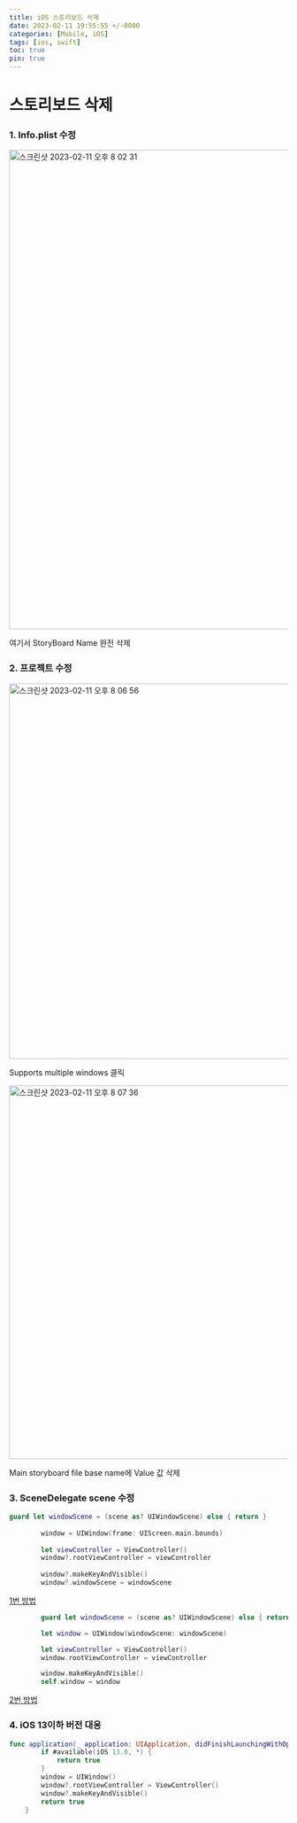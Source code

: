 ```yaml
---
title: iOS 스토리보드 삭제
date: 2023-02-11 19:55:55 +/-0000
categories: [Mobile, iOS]
tags: [ios, swift]
toc: true
pin: true
---
```


# 스토리보드 삭제

### 1. **Info.plist 수정**

<img width="866" alt="스크린샷 2023-02-11 오후 8 02 31" src="https://user-images.githubusercontent.com/102157871/218255547-d6029789-994d-41de-b40d-ae0a9f5f3520.png">

여기서 StoryBoard Name 완전 삭제

### 2. **프로젝트 수정**

<img width="678" alt="스크린샷 2023-02-11 오후 8 06 56" src="https://user-images.githubusercontent.com/102157871/218255549-48af520b-1a2f-4702-a1dd-bfc6fcc12266.png">

Supports multiple windows 클릭

<img width="675" alt="스크린샷 2023-02-11 오후 8 07 36" src="https://user-images.githubusercontent.com/102157871/218255551-16e4083a-9fbd-4d4f-97de-4cc60d0bddfd.png">

Main storyboard file base name에 Value 값 삭제

### 3. **SceneDelegate scene 수정**

```swift
guard let windowScene = (scene as? UIWindowScene) else { return }
        
        window = UIWindow(frame: UIScreen.main.bounds)
        
        let viewController = ViewController()
        window?.rootViewController = viewController
        
        window?.makeKeyAndVisible()
        window?.windowScene = windowScene
```
[1번 방법](https://www.youtube.com/watch?v=UKknl2yxQr4)

```swift
        guard let windowScene = (scene as? UIWindowScene) else { return }

        let window = UIWindow(windowScene: windowScene)

        let viewController = ViewController()
        window.rootViewController = viewController

        window.makeKeyAndVisible()
        self.window = window
```
[2번 방법](https://velog.io/@minni/Storyboard-%EC%97%86%EC%9D%B4-%EC%BD%94%EB%93%9C%EB%A1%9C-view-%EC%9E%91%EC%84%B1%ED%95%98%EA%B8%B0)

### 4. **iOS 13이하 버전 대응**

```swift
func application(_ application: UIApplication, didFinishLaunchingWithOptions launchOptions: [UIApplication.LaunchOptionsKey: Any]?) -> Bool {
        if #available(iOS 13.0, *) { 
            return true
        }
        window = UIWindow()
        window?.rootViewController = ViewController() 
        window?.makeKeyAndVisible()
        return true
    }
```

